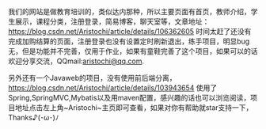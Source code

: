 
我们的网站是做教育培训的，类似达内那种，所以主要页面有首页，教师介绍，学生展示，课程分类，注册登录，简易博客，聊天室等，文章地址：https://blog.csdn.net/Aristochi/article/details/106362605
时间太赶了还没有完成加购结算的页面，注册登录也没有设置定时刷新退出，练手项目，明显bug无，但是功能并不完善，仅用于作业，如果有童鞋完善了这个项目，如果可以的话欢迎分享交流，QQmail:aristochi@qq.com.

另外还有一个Javaweb的项目，没有使用前后端分离，https://blog.csdn.net/Aristochi/article/details/103943654 使用了Spring,SpringMVC,Mybatis以及用maven配置，感兴趣的话也可以浏览阅读，项目地址点击左上角~Aristochi~主页即可查看，如果对你有帮助就star支持一下，Thanks♪(･ω･)ﾉ

